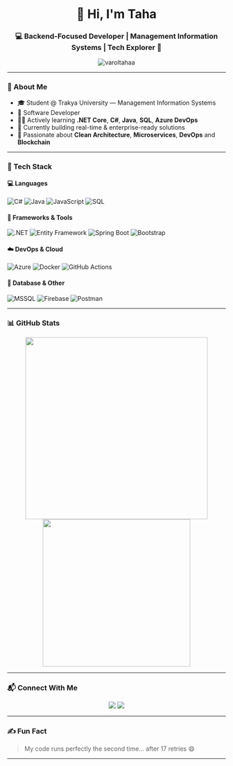 <h1 align="center">👋 Hi, I'm Taha </h1>

<h3 align="center">💻 Backend-Focused Developer | Management Information Systems | Tech Explorer 🚀</h3>

<p align="center">
  <img src="https://komarev.com/ghpvc/?username=varoltahaa&label=Profile%20Views&color=0e75b6&style=flat" alt="varoltahaa" />
</p>

---

### 📌 About Me

- 🎓 Student @ Trakya University — Management Information Systems
- 💼  Software Developer
- 👨‍💻 Actively learning **.NET Core**, **C#**, **Java**, **SQL**, **Azure DevOps**
- 🚧 Currently building real-time & enterprise-ready solutions
- 🧠 Passionate about **Clean Architecture**, **Microservices**, **DevOps** and **Blockchain**

---

### 🔧 Tech Stack

#### 💻 Languages
![C#](https://img.shields.io/badge/C%23-239120?style=for-the-badge&logo=c-sharp&logoColor=white)
![Java](https://img.shields.io/badge/Java-ED8B00?style=for-the-badge&logo=java&logoColor=white)
![JavaScript](https://img.shields.io/badge/JavaScript-F7DF1E?style=for-the-badge&logo=javascript&logoColor=black)
![SQL](https://img.shields.io/badge/SQL-4479A1?style=for-the-badge&logo=mysql&logoColor=white)

#### 🧩 Frameworks & Tools
![.NET](https://img.shields.io/badge/.NET-512BD4?style=for-the-badge&logo=dotnet&logoColor=white)
![Entity Framework](https://img.shields.io/badge/EntityFramework-512BD4?style=for-the-badge&logo=dotnet&logoColor=white)
![Spring Boot](https://img.shields.io/badge/Spring%20Boot-6DB33F?style=for-the-badge&logo=spring-boot&logoColor=white)
![Bootstrap](https://img.shields.io/badge/Bootstrap-563D7C?style=for-the-badge&logo=bootstrap&logoColor=white)

#### ☁️ DevOps & Cloud
![Azure](https://img.shields.io/badge/Azure-0078D4?style=for-the-badge&logo=microsoft-azure&logoColor=white)
![Docker](https://img.shields.io/badge/Docker-2496ED?style=for-the-badge&logo=docker&logoColor=white)
![GitHub Actions](https://img.shields.io/badge/GitHub%20Actions-2088FF?style=for-the-badge&logo=github-actions&logoColor=white)

#### 🔐 Database & Other
![MSSQL](https://img.shields.io/badge/MSSQL-CC2927?style=for-the-badge&logo=microsoftsqlserver&logoColor=white)
![Firebase](https://img.shields.io/badge/Firebase-ffca28?style=for-the-badge&logo=firebase&logoColor=black)
![Postman](https://img.shields.io/badge/Postman-FF6C37?style=for-the-badge&logo=postman&logoColor=white)

---

### 📊 GitHub Stats

<p align="center">
  <img src="https://github-readme-stats.vercel.app/api?username=varoltahaa&show_icons=true&theme=radical" width="420" />
  <img src="https://github-readme-stats.vercel.app/api/top-langs/?username=varoltahaa&layout=compact&theme=radical" width="340" />
</p>

---


### 📬 Connect With Me

<p align="center">
  <a href="https://www.linkedin.com/in/varoltahaa/"><img src="https://img.shields.io/badge/LinkedIn-0A66C2?style=for-the-badge&logo=linkedin&logoColor=white"/></a>
  <a href="mailto:tahavarol98@hotmail.com"><img src="https://img.shields.io/badge/Email-D14836?style=for-the-badge&logo=gmail&logoColor=white"/></a>
</p>

---

### ✍️ Fun Fact
> My code runs perfectly the second time… after 17 retries 😄

---

